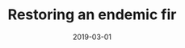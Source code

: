 ---
date: 2019-03-01
published: true
title: "Restoring an endemic fir"
location: Los Padres National Forest, California USA
description: "Understanding the ecology and restoration potential of a threatened fir"
disciplines: Restoration <br> Field work <br> Bioinformatics
media: Book
ownership: Personal
client:
time_period: 2019-2022
thumbnail: "/projects/bigcone/scorched.jpeg"

website:
  button_text: Read the paper
  url: https://doi.org/10.3389/ffgc.2022.995487

intro: |
  **Los Padres National Forest, California USA** <br><br>
   In the winter of 2019, we put nearly 2,000 seedlings into the ground in a mixed study design to better understand the ecological niche of the bigcone Douglas-fir (<i>Pseudotsuga macrocarpa</i>). The experience and findings from this study inform much of the work above. A really fun project with an amazing group of scientists. The paper is out in <a href="https://doi.org/10.3389/ffgc.2022.995487">Frontiers in Forests and Global Change</a>. 

content_layout:

  - section_layout: 2col
    images:
      - caption:
        description: 'A pair of bigcone Douglas-firs after fire'
        url: '/projects/bigcone/scorched.jpeg'
        width:
        height:

      - caption:
        description: 'Caught in a slow/sleet storm high on a ridge'
        url: '/projects/bigcone/sleeting.jpeg'
        width:
        height:

  - section_layout: 2col
    images:
      - caption:
        description: 'A thriving outplant in a successful microsite'
        url: 'projects/bigcone/outplant.jpeg'
        width:
        height:

      - caption:
        description: 'Outplants hanging out in the shade under oaks'
        url: '/projects/bigcone/oaksite.jpg'
        width:
        height:


---